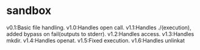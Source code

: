 # sandbox
v0.1:Basic file handling.
v1.0:Handles open call.
v1.1:Handles ./(execution), added bypass on fail(outputs to stderr).
v1.2:Handles access.
v1.3:Handles mkdir.
v1.4:Handles openat.
v1.5:Fixed execution.
v1.6:Handles unlinkat
